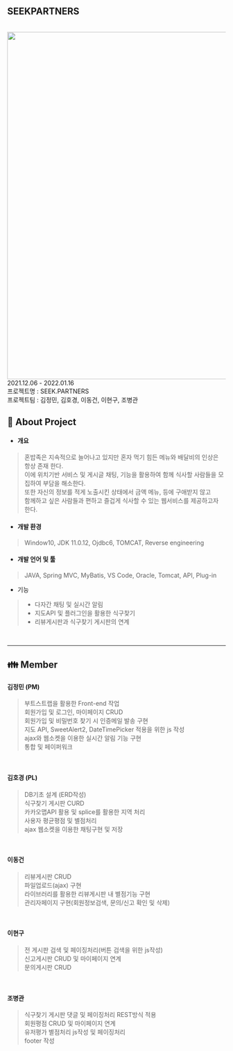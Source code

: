 ## SEEKPARTNERS
<br/>
<img src="https://user-images.githubusercontent.com/89842060/151307201-930f33b5-327c-441c-a969-cb9fd2ddb5a7.png" width="800">
<br/>
2021.12.06 - 2022.01.16 <br/>
프로젝트명 : SEEK.PARTNERS <br/>
프로젝트팀 : 김정민, 김호경, 이동건, 이현구, 조병관 <br/>

## :rice: About Project <br/>
+ #### 개요 <br/>
> 혼밥족은 지속적으로 늘어나고 있지만 혼자 먹기 힘든 메뉴와 배달비의 인상은 항상 존재
한다. <br/>
이에 위치기반 서비스 및 게시글 채팅, 기능을 활용하여 함께 식사할 사람들을 모집하여 부담을 해소한다. <br/>
또한 자신의 정보를 적게 노출시킨 상태에서 금액 메뉴, 등에 구애받지 않고<br/>
함께하고 싶은 사람들과 편하고 즐겁게 식사할 수 있는 웹서비스를 제공하고자 한다.
+ #### 개발 환경 
> Window10, JDK 11.0.12, Ojdbc6, TOMCAT, Reverse engineering
+ #### 개발 언어 및 툴
> JAVA, Spring MVC, MyBatis, VS Code, Oracle, Tomcat, API, Plug-in
+ 기능
> - 다자간 채팅 및 실시간 알림 <br/>
> - 지도API 및 플러그인을 활용한 식구찾기 <br/>
> - 리뷰게시판과 식구찾기 게시판의 연계 <br/>

<br/>
<hr/>


## :family: Member
#### 김정민 (PM)
> 부트스트랩을 활용한 Front-end 작업 <br/>
> 회원가입 및 로그인, 마이페이지 CRUD  <br/>
> 회원가입 및 비밀번호 찾기 시 인증메일 발송 구현 <br/>
> 지도 API, SweetAlert2, DateTimePicker 적용을 위한 js 작성 <br/>
> ajax와 웹소켓을 이용한 실시간 알림 기능 구현 <br/>
> 통합 및 페이퍼워크
<br/>

#### 김호경 (PL)
> DB기초 설계 (ERD작성) <br/>
> 식구찾기 게시판 CURD <br/>
> 카카오맵API 활용 및 splice를 활용한 지역 처리 <br/>
> 사용자 평균평점 및 별점처리 <br/>
> ajax 웹소켓을 이용한 채팅구현 및 저장<br/>
<br/>

#### 이동건
> 리뷰게시판 CRUD <br/>
> 파일업로드(ajax) 구현  <br/>
> 라이브러리를 활용한 리뷰게시판 내 별점기능 구현 <br/>
> 관리자페이지 구현(회원정보검색, 문의/신고 확인 및 삭제)<br/>
<br/>

#### 이현구
> 전 게시판 검색 및 페이징처리(버튼 검색을 위한 js작성) <br/>
> 신고게시판 CRUD 및 마이페이지 연계<br/>
> 문의게시판 CRUD <br/>
<br/>

#### 조병관
> 식구찾기 게시판 댓글 및 페이징처리 REST방식 적용 <br/>
> 회원평점 CRUD 및 마이페이지 연계 <br/>
> 유저평가 별점처리 js작성 및 페이징처리 <br/>
> footer 작성
<br/>

